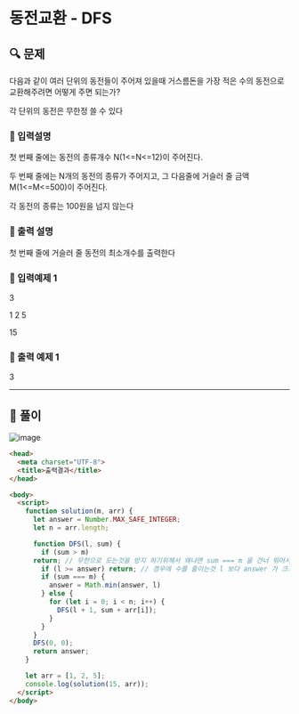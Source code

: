 # 동전교환 - DFS

##  🔍 문제 
다음과  같이  여러  단위의  동전들이  주어져  있을때  거스름돈을  가장  적은  수의  동전으로  교환해주려면  어떻게  주면  되는가?


각  단위의  동전은  무한정  쓸  수  있다


### 🔹 입력설명
첫  번째  줄에는  동전의  종류개수  N(1<=N<=12)이  주어진다.  

두  번째  줄에는  N개의  동전의  종류가  주어지고,  그  다음줄에  거슬러  줄  금액  M(1<=M<=500)이  주어진다. 

각  동전의  종류는  100원을  넘지  않는다

### 🔹 출력 설명
첫  번째  줄에  거슬러  줄  동전의  최소개수를  출력한다

### 🔹 입력예제 1
3
 
1 2 5

15

### 🔹 출력 예제 1
3


----

##  📌 풀이

![image](https://user-images.githubusercontent.com/28912774/122305639-3477f500-cf42-11eb-9f12-0b20a596cf24.png)


```html
<head>
  <meta charset="UTF-8">
  <title>출력결과</title>
</head>

<body>
  <script>
    function solution(m, arr) {
      let answer = Number.MAX_SAFE_INTEGER;
      let n = arr.length;

      function DFS(l, sum) {
        if (sum > m)
      return; // 무한으로 도는것을 방지 하기위해서 왜냐면 sum === m 을 건너 뛰어서 조건이 안맞을때, 계속 for loop 가 돌 수 있기 때문에 sum 이 m 보다 크게 될 경우에 break 를 걸어줘야 함
        if (l >= answer) return; // 경우에 수를 줄이는것 l 보다 answer 가 크거나 같게 되면 실행되지 않고 if 문 빠져나가는것
        if (sum === m) {
          answer = Math.min(answer, l)
        } else {
          for (let i = 0; i < n; i++) {
            DFS(l + 1, sum + arr[i]);
          }
        }
      }
      DFS(0, 0);
      return answer;
    }

    let arr = [1, 2, 5];
    console.log(solution(15, arr));
  </script>
</body>
```
